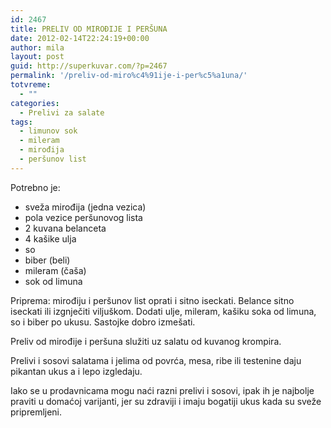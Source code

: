 ```yaml
---
id: 2467
title: PRELIV OD MIROĐIJE I PERŠUNA
date: 2012-02-14T22:24:19+00:00
author: mila
layout: post
guid: http://superkuvar.com/?p=2467
permalink: '/preliv-od-miro%c4%91ije-i-per%c5%a1una/'
totvreme:
  - ""
categories:
  - Prelivi za salate
tags:
  - limunov sok
  - mileram
  - mirođija
  - peršunov list
---
```

Potrebno je:

  * sveža mirođija (jedna vezica)
  * pola vezice peršunovog lista
  * 2 kuvana belanceta
  * 4 kašike ulja
  * so
  * biber (beli)
  * mileram (čaša)
  * sok od limuna

Priprema: mirođiju i peršunov list oprati i sitno iseckati. Belance sitno iseckati ili izgnječiti viljuškom. Dodati ulje, mileram, kašiku soka od limuna, so i biber po ukusu. Sastojke dobro izmešati.

Preliv od mirođije i peršuna služiti uz salatu od kuvanog krompira.

Prelivi i sosovi salatama i jelima od povrća, mesa, ribe ili testenine daju pikantan ukus a i lepo izgledaju.

Iako se u prodavnicama mogu naći razni prelivi i sosovi, ipak ih je najbolje praviti u domaćoj varijanti, jer su zdraviji i imaju bogatiji ukus kada su sveže pripremljeni.